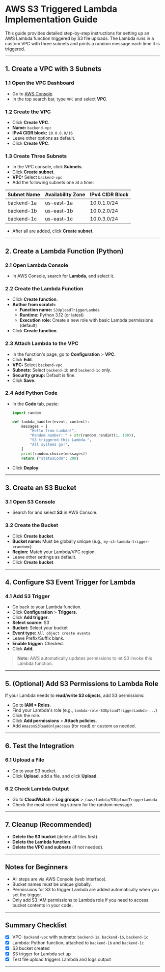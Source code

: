 # AWS S3 Triggered Lambda Implementation Guide

This guide provides detailed step-by-step instructions for setting up an AWS Lambda function triggered by S3 file uploads. The Lambda runs in a custom VPC with three subnets and prints a random message each time it is triggered.

---

## 1. Create a VPC with 3 Subnets

### 1.1 Open the VPC Dashboard

- Go to [AWS Console](https://console.aws.amazon.com/).
- In the top search bar, type `VPC` and select **VPC**.

### 1.2 Create the VPC

- Click **Create VPC**.
- **Name:** `backend-vpc`
- **IPv4 CIDR block:** `10.0.0.0/16`
- Leave other options as default.
- Click **Create VPC**.

### 1.3 Create Three Subnets

- In the VPC console, click **Subnets**.
- Click **Create subnet**.
- **VPC:** Select `backend-vpc`
- Add the following subnets one at a time:

| Subnet Name | Availability Zone | IPv4 CIDR Block |
|-------------|-------------------|-----------------|
| backend-1a  | us-east-1a        | 10.0.1.0/24     |
| backend-1b  | us-east-1b        | 10.0.2.0/24     |
| backend-1c  | us-east-1c        | 10.0.3.0/24     |

- After all are added, click **Create subnet**.

---

## 2. Create a Lambda Function (Python)

### 2.1 Open Lambda Console

- In AWS Console, search for **Lambda**, and select it.

### 2.2 Create the Lambda Function

- Click **Create function**.
- **Author from scratch**:
  - **Function name:** `S3UploadTriggerLambda`
  - **Runtime:** Python 3.12 (or latest)
  - **Execution role:** Create a new role with basic Lambda permissions (default)
- Click **Create function**.

### 2.3 Attach Lambda to the VPC

- In the function's page, go to **Configuration** > **VPC**.
- Click **Edit**.
- **VPC:** Select `backend-vpc`
- **Subnets:** Select `backend-1b` and `backend-1c` only.
- **Security group:** Default is fine.
- Click **Save**.

### 2.4 Add Python Code

- In the **Code** tab, paste:

    ```python
    import random

    def lambda_handler(event, context):
        messages = [
            "Hello from Lambda!",
            "Random number: " + str(random.randint(1, 100)),
            "S3 triggered this Lambda.",
            "All systems go!",
        ]
        print(random.choice(messages))
        return {"statusCode": 200}
    ```

- Click **Deploy**.

---

## 3. Create an S3 Bucket

### 3.1 Open S3 Console

- Search for and select **S3** in AWS Console.

### 3.2 Create the Bucket

- Click **Create bucket**.
- **Bucket name:** Must be globally unique (e.g., `my-s3-lambda-trigger-<random>`)
- **Region:** Match your Lambda/VPC region.
- Leave other settings as default.
- Click **Create bucket**.

---

## 4. Configure S3 Event Trigger for Lambda

### 4.1 Add S3 Trigger

- Go back to your Lambda function.
- Click **Configuration** > **Triggers**.
- Click **Add trigger**.
- **Select source:** S3
- **Bucket:** Select your bucket
- **Event type:** `All object create events`
- Leave Prefix/Suffix blank.
- **Enable trigger:** Checked.
- Click **Add**.

> **Note:** AWS automatically updates permissions to let S3 invoke this Lambda function.

---

## 5. (Optional) Add S3 Permissions to Lambda Role

If your Lambda needs to **read/write S3 objects**, add S3 permissions:

- Go to **IAM > Roles**.
- Find your Lambda's role (e.g., `lambda-role-S3UploadTriggerLambda-...`)
- Click the role.
- Click **Add permissions** > **Attach policies**.
- Add `AmazonS3ReadOnlyAccess` (for read) or custom as needed.

---

## 6. Test the Integration

### 6.1 Upload a File

- Go to your S3 bucket.
- Click **Upload**, add a file, and click **Upload**.

### 6.2 Check Lambda Output

- Go to **CloudWatch** > **Log groups** > `/aws/lambda/S3UploadTriggerLambda`
- Check the most recent log stream for the random message.

---

## 7. Cleanup (Recommended)

- **Delete the S3 bucket** (delete all files first).
- **Delete the Lambda function**.
- **Delete the VPC and subnets** (if not needed).

---

## Notes for Beginners

- All steps are via AWS Console (web interface).
- Bucket names must be unique globally.
- Permissions for S3 to trigger Lambda are added automatically when you set the trigger.
- Only add S3 IAM permissions to Lambda role if you need to access bucket contents in your code.

---

## Summary Checklist

- [x] VPC: `backend-vpc` with subnets: `backend-1a`, `backend-1b`, `backend-1c`
- [x] Lambda: Python function, attached to `backend-1b` and `backend-1c`
- [x] S3 bucket created
- [x] S3 trigger for Lambda set up
- [x] Test file upload triggers Lambda and logs output

---
